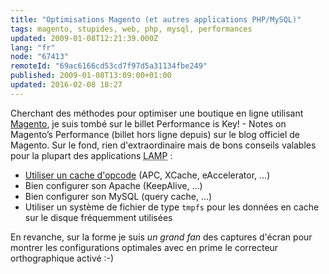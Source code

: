 ```yaml
---
title: "Optimisations Magento (et autres applications PHP/MySQL)"
tags: magento, stupides, web, php, mysql, performances
updated: 2009-01-08T12:21:39.000Z
lang: "fr"
node: "67413"
remoteId: "69ac6166cd53cd7f97d5a31134fbe249"
published: 2009-01-08T13:09:00+01:00
updated: 2016-02-08 18:27
---
```


Cherchant des méthodes pour optimiser une boutique en ligne utilisant [Magento](http://www.magentocommerce.com), je suis tombé sur le billet Performance is Key! - Notes on Magento’s Performance (billet hors ligne depuis) sur le blog officiel de Magento. Sur le fond, rien d'extraordinaire mais de bons conseils valables pour la plupart des applications <abbr title="Linux Apache MySQL PHP">LAMP</abbr>  :

* [Utiliser un cache d'opcode](/post/benchmark-between-ez-publish-4-and-ez-publish-3-10-with-or-without-a-php-opcode-cache) (APC, XCache, eAccelerator, ...)
* Bien configurer son Apache (KeepAlive, ...)
* Bien configurer son MySQL (query cache, ...)
* Utiliser un système de fichier de type <code>tmpfs</code>
 pour les données en cache sur le disque fréquemment utilisées

En revanche, sur la forme je suis *un grand fan* des captures d'écran pour montrer les configurations optimales avec en prime le correcteur orthographique activé :-)

